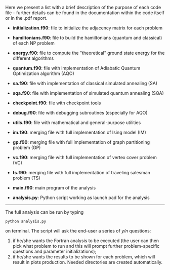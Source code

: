 Here we present a list with a brief description of the purpose of each code file - further details can be found in the documentation within the code itself or in the .pdf report.

+ **initialization.f90**: file to initialize the adjacency matrix for each problem

+ **hamiltonians.f90**: file to build the hamiltonians (quantum and classical) of each NP problem

+ **energy.f90**: file to compute the "theoretical" ground state energy for the different algorithms

+ **quantum.f90**: file with implementation of Adiabatic Quantum Optimization algorithm (AQO)

+ **sa.f90**: file with implementation of classical simulated annealing (SA)

+ **sqa.f90**: file with implementation of simulated quantum annealing (SQA)
 
+ **checkpoint.f90**: file with checkpoint tools 

+ **debug.f90**: file with debugging subroutines (especially for AQO)

+ **utils.f90**: file with mathematical and general-purpose utilities 

+ **im.f90**: merging file with full implementation of Ising model (IM)

+ **gp.f90**: merging file with full implementation of graph partitioning problem (GP)

+ **vc.f90**: merging file with full implementation of vertex cover problem (VC)

+ **ts.f90**: merging file with full implementation of traveling salesman problem (TS)

+ **main.f90**: main program of the analysis

+ **analysis.py**: Python script working as launch pad for the analysis

***


The full analysis can be run by typing 

```python analysis.py``` 

on terminal. The script will ask the end-user a series of _y/n_ questions:
1) if he/she wants the Fortran analysis to be executed (the user can then pick what problem to run and this will prompt further problem-specific questions and parameter initializations);
2) if he/she wants the results to be shown for each problem, which will result in plots production.
Needed directories are created automatically.


